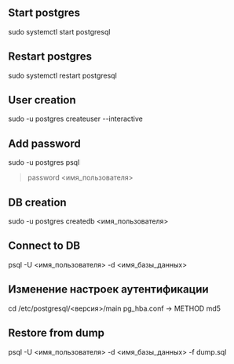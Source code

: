 ## Start postgres
sudo systemctl start postgresql

## Restart postgres
sudo systemctl restart postgresql

## User creation
sudo -u postgres createuser --interactive

## Add password 
sudo -u postgres psql
> password <имя_пользователя>

## DB creation
sudo -u postgres createdb <имя_пользователя>

## Connect to DB
psql -U <имя_пользователя> -d <имя_базы_данных>

## Изменение настроек аутентификации
cd /etc/postgresql/<версия>/main
pg_hba.conf -> METHOD md5

## Restore from dump
psql -U <имя_пользователя> -d <имя_базы_данных> -f dump.sql

